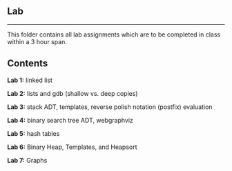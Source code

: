 Lab
---
---

This folder contains all lab assignments which are to be completed in class within a 3 hour span.

Contents
--------
**Lab 1:** linked list

**Lab 2:** lists and gdb (shallow vs. deep copies)

**Lab 3:** stack ADT, templates, reverse polish notation (postfix) evaluation

**Lab 4:** binary search tree ADT, webgraphviz

**Lab 5:** hash tables

**Lab 6:** Binary Heap, Templates, and Heapsort

**Lab 7:** Graphs
